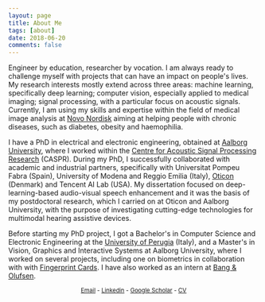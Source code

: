 ```yaml
---
layout: page
title: About Me
tags: [about]
date: 2018-06-20
comments: false
---
```


Engineer by education, researcher by vocation. I am always ready to challenge myself with projects that can have an impact on people's lives. My research interests mostly extend across three areas: machine learning, specifically deep learning; computer vision, especially applied to medical imaging; signal processing, with a particular focus on acoustic signals. Currently, I am using my skills and expertise within the field of medical image analysis at [Novo Nordisk](https://www.novonordisk.com) aiming at helping people with chronic diseases, such as diabetes, obesity and haemophilia.

I have a PhD in electrical and electronic engineering, obtained at [Aalborg University](https://www.en.aau.dk), where I worked within the [Centre for Acoustic Signal Processing Research](http://caspr.es.aau.dk) (CASPR). During my PhD, I successfully collaborated with academic and industrial partners, specifically with Universitat Pompeu Fabra (Spain), University of Modena and Reggio Emilia (Italy), [Oticon](https://www.oticon.com) (Denmark) and Tencent AI Lab (USA). My dissertation focused on deep-learning-based audio-visual speech enhancement and it was the basis of my postdoctoral research, which I carried on at Oticon and Aalborg University, with the purpose of investigating cutting-edge technologies for multimodal hearing assistive devices.

Before starting my PhD project, I got a Bachelor's in Computer Science and Electronic Engineering at the [University of Perugia](https://www.unipg.it/en/) (Italy), and a Master's in Vision, Graphics and Interactive Systems at Aalborg University, where I worked on several projects, including one on biometrics in collaboration with with [Fingerprint Cards](https://www.fingerprints.com). I have also worked as an intern at [Bang & Olufsen](https://www.bang-olufsen.com/en).



<p style="text-align: center"> <sub> <a href="mailto:danmi@es.aau.dk">Email</a> - <a href="https://www.linkedin.com/in/danielmichelsanti/" target="_blank" rel="noopener noreferrer">Linkedin</a> - <a href="https://scholar.google.com/citations?user=Rk4O2mEAAAAJ" target="_blank" rel="noopener noreferrer">Google Scholar</a> - <a href="{{ site.url }}/assets/img/MiDa_cv.pdf" target="_blank" rel="noopener noreferrer">CV</a><!-- - <a href="https://www.researchgate.net/profile/Daniel_Michelsanti">CV</a> - <a href="https://github.com/danmic">GitHub</a> - <a href="https://twitter.com/998match">Twitter</a> --></sub> </p>


